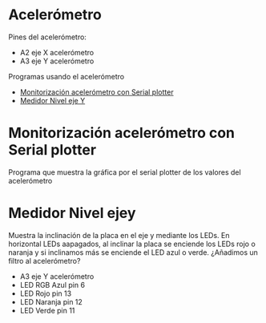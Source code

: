 # Acelerómetro
Pines del acelerómetro:
- A2 eje X acelerómetro
- A3 eje Y acelerómetro

Programas usando el acelerómetro
- [Monitorización acelerómetro con Serial plotter](https://github.com/EchidnaShield/Recursos/blob/master/Didactica/Actividades_IDE_Arduino/Acelerometro/Monitorizacion_acelerometro/Monitorizacion_acelerometro.ino)
- [Medidor Nivel eje Y](https://github.com/EchidnaShield/Recursos/blob/master/Didactica/Actividades_IDE_Arduino/Acelerometro/Nivel_vertical/Nivel_vertical.ino)

# Monitorización acelerómetro con Serial plotter 
Programa que muestra la gráfica por el serial plotter de los valores del acelerómetro

# Medidor Nivel ejey
Muestra la inclinación de la placa en el eje y mediante los LEDs. En horizontal LEDs aapagados, al inclinar la placa se enciende los LEDs rojo o naranja y si inclinamos más se enciende el LED azul o verde. ¿Añadimos un filtro al acelerómetro?
- A3 eje Y acelerómetro
- LED RGB Azul pin 6
- LED Rojo pin 13
- LED Naranja pin 12
- LED Verde pin 11
